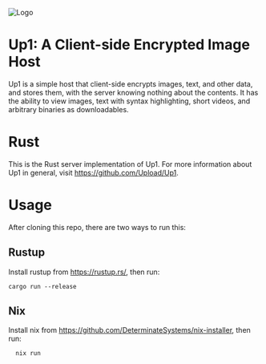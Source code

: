 
![Logo](https://avatars2.githubusercontent.com/u/12774718?s=150)

# Up1: A Client-side Encrypted Image Host

Up1 is a simple host that client-side encrypts images, text, and other data, and stores them, with the server knowing nothing about the contents.
It has the ability to view images, text with syntax highlighting, short videos, and arbitrary binaries as downloadables.


# Rust

This is the Rust server implementation of Up1. For more information about Up1 in general, visit https://github.com/Upload/Up1.


# Usage

After cloning this repo, there are two ways to run this:

## Rustup

Install rustup from https://rustup.rs/, then run:

```
cargo run --release
```

## Nix

Install nix from https://github.com/DeterminateSystems/nix-installer, then run:

```
  nix run
```
